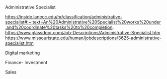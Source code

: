 
Administrative Specialist


https://inside.lanecc.edu/hr/classification/administrative-specialist#:~:text=An%20Administrative%20Specialist%20works%20under,and%20coordinate%20tasks%20to%20completion.
https://www.glassdoor.com/Job-Descriptions/Administrative-Specialist.htm 
https://www.missouristate.edu/human/jobdescriptions/3625-administrative-specialist.htm 



Digital marketing

Finance- Investment 


Sales
